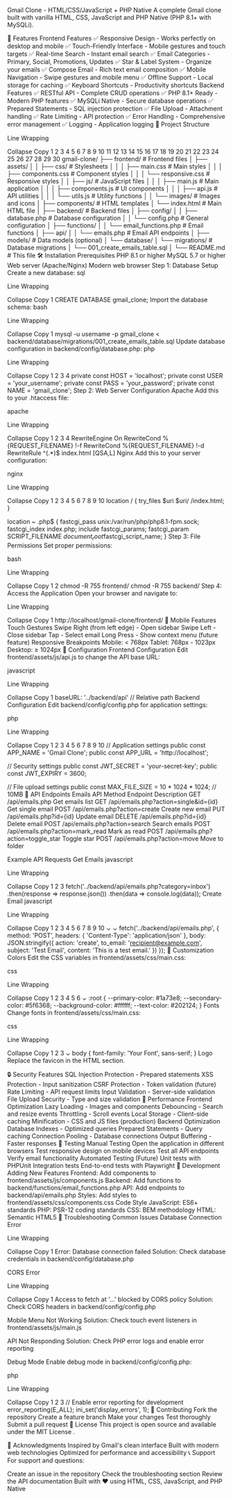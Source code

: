Gmail Clone - HTML/CSS/JavaScript + PHP Native
A complete Gmail clone built with vanilla HTML, CSS, JavaScript and PHP Native (PHP 8.1+ with MySQLi).

🚀 Features
Frontend Features
✅ Responsive Design - Works perfectly on desktop and mobile
✅ Touch-Friendly Interface - Mobile gestures and touch targets
✅ Real-time Search - Instant email search
✅ Email Categories - Primary, Social, Promotions, Updates
✅ Star & Label System - Organize your emails
✅ Compose Email - Rich text email composition
✅ Mobile Navigation - Swipe gestures and mobile menu
✅ Offline Support - Local storage for caching
✅ Keyboard Shortcuts - Productivity shortcuts
Backend Features
✅ RESTful API - Complete CRUD operations
✅ PHP 8.1+ Ready - Modern PHP features
✅ MySQLi Native - Secure database operations
✅ Prepared Statements - SQL injection protection
✅ File Upload - Attachment handling
✅ Rate Limiting - API protection
✅ Error Handling - Comprehensive error management
✅ Logging - Application logging
📁 Project Structure

Line Wrapping

Collapse
Copy
1
2
3
4
5
6
7
8
9
10
11
12
13
14
15
16
17
18
19
20
21
22
23
24
25
26
27
28
29
30
gmail-clone/
├── frontend/                    # Frontend files
│   ├── assets/
│   │   ├── css/                # Stylesheets
│   │   │   ├── main.css        # Main styles
│   │   │   ├── components.css  # Component styles
│   │   │   └── responsive.css  # Responsive styles
│   │   ├── js/                 # JavaScript files
│   │   │   ├── main.js         # Main application
│   │   │   ├── components.js   # UI components
│   │   │   ├── api.js          # API utilities
│   │   │   └── utils.js        # Utility functions
│   │   └── images/             # Images and icons
│   ├── components/             # HTML templates
│   └── index.html              # Main HTML file
│
├── backend/                     # Backend files
│   ├── config/
│   │   ├── database.php        # Database configuration
│   │   └── config.php          # General configuration
│   ├── functions/
│   │   └── email_functions.php # Email functions
│   ├── api/
│   │   └── emails.php          # Email API endpoints
│   ├── models/                 # Data models (optional)
│   └── database/
│       └── migrations/         # Database migrations
│           └── 001_create_emails_table.sql
│
└── README.md                    # This file
🛠️ Installation
Prerequisites
PHP 8.1 or higher
MySQL 5.7 or higher
Web server (Apache/Nginx)
Modern web browser
Step 1: Database Setup
Create a new database:
sql

Line Wrapping

Collapse
Copy
1
CREATE DATABASE gmail_clone;
Import the database schema:
bash

Line Wrapping

Collapse
Copy
1
mysql -u username -p gmail_clone < backend/database/migrations/001_create_emails_table.sql
Update database configuration in backend/config/database.php:
php

Line Wrapping

Collapse
Copy
1
2
3
4
private const HOST = 'localhost';
private const USER = 'your_username';
private const PASS = 'your_password';
private const NAME = 'gmail_clone';
Step 2: Web Server Configuration
Apache
Add this to your .htaccess file:

apache

Line Wrapping

Collapse
Copy
1
2
3
4
RewriteEngine On
RewriteCond %{REQUEST_FILENAME} !-f
RewriteCond %{REQUEST_FILENAME} !-d
RewriteRule ^(.*)$ index.html [QSA,L]
Nginx
Add this to your server configuration:

nginx

Line Wrapping

Collapse
Copy
1
2
3
4
5
6
7
8
9
10
location / {
    try_files $uri $uri/ /index.html;
}

location ~ \.php$ {
    fastcgi_pass unix:/var/run/php/php8.1-fpm.sock;
    fastcgi_index index.php;
    include fastcgi_params;
    fastcgi_param SCRIPT_FILENAME $document_root$fastcgi_script_name;
}
Step 3: File Permissions
Set proper permissions:

bash

Line Wrapping

Collapse
Copy
1
2
chmod -R 755 frontend/
chmod -R 755 backend/
Step 4: Access the Application
Open your browser and navigate to:


Line Wrapping

Collapse
Copy
1
http://localhost/gmail-clone/frontend/
📱 Mobile Features
Touch Gestures
Swipe Right (from left edge) - Open sidebar
Swipe Left - Close sidebar
Tap - Select email
Long Press - Show context menu (future feature)
Responsive Breakpoints
Mobile: < 768px
Tablet: 768px - 1023px
Desktop: ≥ 1024px
🔧 Configuration
Frontend Configuration
Edit frontend/assets/js/api.js to change the API base URL:

javascript

Line Wrapping

Collapse
Copy
1
baseURL: '../backend/api'  // Relative path
Backend Configuration
Edit backend/config/config.php for application settings:

php

Line Wrapping

Collapse
Copy
1
2
3
4
5
6
7
8
9
10
// Application settings
public const APP_NAME = 'Gmail Clone';
public const APP_URL = 'http://localhost';

// Security settings
public const JWT_SECRET = 'your-secret-key';
public const JWT_EXPIRY = 3600;

// File upload settings
public const MAX_FILE_SIZE = 10 * 1024 * 1024; // 10MB
🎯 API Endpoints
Emails API
Method
Endpoint
Description
GET	/api/emails.php	Get emails list
GET	/api/emails.php?action=single&id={id}	Get single email
POST	/api/emails.php?action=create	Create new email
PUT	/api/emails.php?id={id}	Update email
DELETE	/api/emails.php?id={id}	Delete email
POST	/api/emails.php?action=search	Search emails
POST	/api/emails.php?action=mark_read	Mark as read
POST	/api/emails.php?action=toggle_star	Toggle star
POST	/api/emails.php?action=move	Move to folder

Example API Requests
Get Emails
javascript

Line Wrapping

Collapse
Copy
1
2
3
fetch('../backend/api/emails.php?category=inbox')
  .then(response => response.json())
  .then(data => console.log(data));
Create Email
javascript

Line Wrapping

Collapse
Copy
1
2
3
4
5
6
7
8
9
10
⌄
⌄
fetch('../backend/api/emails.php', {
  method: 'POST',
  headers: { 'Content-Type': 'application/json' },
  body: JSON.stringify({
    action: 'create',
    to_email: 'recipient@example.com',
    subject: 'Test Email',
    content: 'This is a test email.'
  })
});
🎨 Customization
Colors
Edit the CSS variables in frontend/assets/css/main.css:

css

Line Wrapping

Collapse
Copy
1
2
3
4
5
6
⌄
:root {
  --primary-color: #1a73e8;
  --secondary-color: #5f6368;
  --background-color: #ffffff;
  --text-color: #202124;
}
Fonts
Change fonts in frontend/assets/css/main.css:

css

Line Wrapping

Collapse
Copy
1
2
3
⌄
body {
  font-family: 'Your Font', sans-serif;
}
Logo
Replace the favicon in the HTML <head> section.

🔒 Security Features
SQL Injection Protection - Prepared statements
XSS Protection - Input sanitization
CSRF Protection - Token validation (future)
Rate Limiting - API request limits
Input Validation - Server-side validation
File Upload Security - Type and size validation
🚀 Performance
Frontend Optimization
Lazy Loading - Images and components
Debouncing - Search and resize events
Throttling - Scroll events
Local Storage - Client-side caching
Minification - CSS and JS files (production)
Backend Optimization
Database Indexes - Optimized queries
Prepared Statements - Query caching
Connection Pooling - Database connections
Output Buffering - Faster responses
🧪 Testing
Manual Testing
Open the application in different browsers
Test responsive design on mobile devices
Test all API endpoints
Verify email functionality
Automated Testing (Future)
Unit tests with PHPUnit
Integration tests
End-to-end tests with Playwright
📝 Development
Adding New Features
Frontend: Add components to frontend/assets/js/components.js
Backend: Add functions to backend/functions/email_functions.php
API: Add endpoints to backend/api/emails.php
Styles: Add styles to frontend/assets/css/components.css
Code Style
JavaScript: ES6+ standards
PHP: PSR-12 coding standards
CSS: BEM methodology
HTML: Semantic HTML5
🐛 Troubleshooting
Common Issues
Database Connection Error

Line Wrapping

Collapse
Copy
1
Error: Database connection failed
Solution: Check database credentials in backend/config/database.php

CORS Error

Line Wrapping

Collapse
Copy
1
Access to fetch at '...' blocked by CORS policy
Solution: Check CORS headers in backend/config/config.php

Mobile Menu Not Working
Solution: Check touch event listeners in frontend/assets/js/main.js

API Not Responding
Solution: Check PHP error logs and enable error reporting

Debug Mode
Enable debug mode in backend/config/config.php:

php

Line Wrapping

Collapse
Copy
1
2
3
// Enable error reporting for development
error_reporting(E_ALL);
ini_set('display_errors', 1);
🤝 Contributing
Fork the repository
Create a feature branch
Make your changes
Test thoroughly
Submit a pull request
📄 License
This project is open source and available under the MIT License .

🙏 Acknowledgments
Inspired by Gmail's clean interface
Built with modern web technologies
Optimized for performance and accessibility
📞 Support
For support and questions:

Create an issue in the repository
Check the troubleshooting section
Review the API documentation
Built with ❤️ using HTML, CSS, JavaScript, and PHP Native